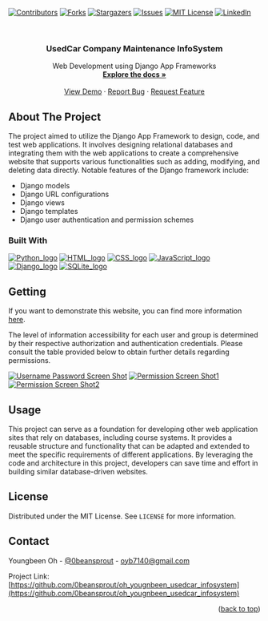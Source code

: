 <a name="readme-top"></a>
<!--
*** Thanks for checking out the Best-README-Template. If you have a suggestion
*** that would make this better, please fork the repo and create a pull request
*** or simply open an issue with the tag "enhancement".
*** Don't forget to give the project a star!
*** Thanks again! Now go create something AMAZING! :D
-->



<!-- PROJECT SHIELDS -->
<!--
*** I'm using markdown "reference style" links for readability.
*** Reference links are enclosed in brackets [ ] instead of parentheses ( ).
*** See the bottom of this document for the declaration of the reference variables
*** for contributors-url, forks-url, etc. This is an optional, concise syntax you may use.
*** https://www.markdownguide.org/basic-syntax/#reference-style-links
-->
[![Contributors][contributors-shield]][contributors-url] [![Forks][forks-shield]][forks-url] [![Stargazers][stars-shield]][stars-url] [![Issues][issues-shield]][issues-url] [![MIT License][license-shield]][license-url] [![LinkedIn][linkedin-shield]][linkedin-url]



<!-- PROJECT LOGO -->
<br />
<div align="center">
  <!-- <a href="https://github.com/0beansprout/oh_yougnbeen_usedcar_infosystem">
    <img src="images/logo.png" alt="Logo" width="80" height="80">
  </a> -->

  <h3 align="center">UsedCar Company Maintenance InfoSystem</h3>

  <p align="center">
    Web Development using Django App Frameworks
    <br />
    <a href="https://wowchemy.com/?utm_campaign=poweredby"><strong>Explore the docs »</strong></a>
    <br />
    <br />
    <a href="https://youngbeenblog.netlify.app/">View Demo</a>
    ·
    <a href="https://github.com/0beansprout/oh_yougnbeen_usedcar_infosystem/issues">Report Bug</a>
    ·
    <a href="https://github.com/0beansprout/oh_yougnbeen_usedcar_infosystem/issues">Request Feature</a>
  </p>
</div>



<!-- TABLE OF CONTENTS -->
<!-- <details>
  <summary>Table of Contents</summary>
  <ol>
    <li>
      <a href="#about-the-project">About The Project</a>
      <ul>
        <li><a href="#built-with">Built With</a></li>
      </ul>
    </li>
    <li>
      <a href="#getting-started">Getting Started</a>
      <ul>
        <li><a href="#prerequisites">Prerequisites</a></li>
        <li><a href="#installation">Installation</a></li>
      </ul>
    </li>
    <li><a href="#usage">Usage</a></li>
    <li><a href="#roadmap">Roadmap</a></li>
    <li><a href="#contributing">Contributing</a></li>
    <li><a href="#license">License</a></li>
    <li><a href="#contact">Contact</a></li>
    <li><a href="#acknowledgments">Acknowledgments</a></li>
  </ol>
</details> -->



<!-- ABOUT THE PROJECT -->
## About The Project
<!--
[![Product Name Screen Shot][product-screenshot]](https://imgur.com/wtOHuW5)
-->
The project aimed to utilize the Django App Framework to design, code, and test web applications. It involves designing relational databases and integrating them with the web applications to create a comprehensive website that supports various functionalities such as adding, modifying, and deleting data directly. Notable features of the Django framework include:

* Django models
* Django URL configurations 
* Django views
* Django templates
* Django user authentication and permission schemes


<!-- <p align="right">(<a href="#readme-top">back to top</a>)</p> -->



### Built With

<!-- This section should list any major frameworks/libraries used to bootstrap your project. Leave any add-ons/plugins for the acknowledgements section. Here are a few examples. -->

[![Python_logo][Python]][Python-url] [![HTML_logo][HTML]][HTML-url] [![CSS_logo][CSS]][CSS-url] [![JavaScript_logo][JavaScript]][JavaScript-url] [![Django_logo][Django]][Django-url] 
[![SQLite_logo][SQLite]][SQLite-url]

<!-- <p align="right">(<a href="#readme-top">back to top</a>)</p> -->



<!-- GETTING STARTED -->
## Getting

If you want to demonstrate this website, you can find more information [here](https://usedcarmgmt.netlify.app/).

The level of information accessibility for each user and group is determined by their respective authorization and authentication credentials. Please consult the table provided below to obtain further details regarding permissions.

[![Username Password Screen Shot][usernamepassword-screenshot]](https://imgur.com/LxR5ZQy)
[![Permission Screen Shot1][permission-screenshot-1]](https://imgur.com/lRiSrgC)
[![Permission Screen Shot2][permission-screenshot-2]](https://imgur.com/Z2Xuu1d)





<!-- ### Prerequisites

This is an example of how to list things you need to use the software and how to install them.
* npm
  ```sh
  npm install npm@latest -g
  ``` -->


<!--
### Installation


 1. Get a free API Key at [https://example.com](https://example.com)
2. Clone the repo
   ```sh
   git clone https://github.com/your_username_/Project-Name.git
   ```
3. Install NPM packages
   ```sh
   npm install
   ```
4. Enter your API in `config.js`
   ```js
   const API_KEY = 'ENTER YOUR API';
   ```

<p align="right">(<a href="#readme-top">back to top</a>)</p> -->



<!-- USAGE EXAMPLES -->
## Usage

This project can serve as a foundation for developing other web application sites that rely on databases, including course systems. It provides a reusable structure and functionality that can be adapted and extended to meet the specific requirements of different applications. By leveraging the code and architecture in this project, developers can save time and effort in building similar database-driven websites.




<!-- _For more examples, please refer to the [Documentation](https://example.com)_ -->

<!-- <p align="right">(<a href="#readme-top">back to top</a>)</p> -->



<!-- ROADMAP -->
<!-- ## Roadmap

- [x] Add Changelog
- [x] Add back to top links
- [ ] Add Additional Templates w/ Examples
- [ ] Add "components" document to easily copy & paste sections of the readme


See the [open issues](https://github.com/nateray42/DeCoBot/issues) for a full list of proposed features (and known issues).

<p align="right">(<a href="#readme-top">back to top</a>)</p> -->



<!-- CONTRIBUTING -->
<!-- ## Contributing

Contributions are what make the open source community such an amazing place to learn, inspire, and create. Any contributions you make are **greatly appreciated**.

If you have a suggestion that would make this better, please fork the repo and create a pull request. You can also simply open an issue with the tag "enhancement".
Don't forget to give the project a star! Thanks again!

1. Fork the Project
2. Create your Feature Branch (`git checkout -b feature/AmazingFeature`)
3. Commit your Changes (`git commit -m 'Add some AmazingFeature'`)
4. Push to the Branch (`git push origin feature/AmazingFeature`)
5. Open a Pull Request

<p align="right">(<a href="#readme-top">back to top</a>)</p> -->



<!-- LICENSE -->
## License

Distributed under the MIT License. See `LICENSE` for more information.


<!-- <p align="right">(<a href="#readme-top">back to top</a>)</p> -->



<!-- CONTACT -->
## Contact

Youngbeen Oh - [@0beansprout](https://linkedin.com/in/youngbeen-oh) - oyb7140@gmail.com

Project Link: [https://github.com/0beansprout/oh_yougnbeen_usedcar_infosystem](https://github.com/0beansprout/oh_yougnbeen_usedcar_infosystem)



<p align="right">(<a href="#readme-top">back to top</a>)</p>



<!-- ACKNOWLEDGMENTS -->
<!-- ## Acknowledgments

Use this space to list resources you find helpful and would like to give credit to. I've included a few of my favorites to kick things off!

* [Choose an Open Source License](https://choosealicense.com)
* [GitHub Emoji Cheat Sheet](https://www.webpagefx.com/tools/emoji-cheat-sheet)
* [Malven's Flexbox Cheatsheet](https://flexbox.malven.co/)
* [Malven's Grid Cheatsheet](https://grid.malven.co/)
* [Img Shields](https://shields.io)
* [GitHub Pages](https://pages.github.com)
* [Font Awesome](https://fontawesome.com)
* [React Icons](https://react-icons.github.io/react-icons/search)

<p align="right">(<a href="#readme-top">back to top</a>)</p> -->



<!-- MARKDOWN LINKS & IMAGES -->
<!-- https://www.markdownguide.org/basic-syntax/#reference-style-links -->
[contributors-shield]: https://img.shields.io/github/contributors/0beansprout/usedcar_infosystem.svg?style=for-the-badge
[contributors-url]: https://github.com/0beansprout/oh_yougnbeen_usedcar_infosystem/graphs/contributors
[forks-shield]: https://img.shields.io/github/forks/0beansprout/oh_yougnbeen_usedcar_infosystem.svg?style=for-the-badge
[forks-url]: https://github.com/0beansprout/oh_yougnbeen_usedcar_infosystem/network/members
[stars-shield]: https://img.shields.io/github/stars/0beansprout/oh_yougnbeen_usedcar_infosystem.svg?style=for-the-badge
[stars-url]: https://github.com/0beansprout/oh_yougnbeen_usedcar_infosystem/stargazers
[issues-shield]: https://img.shields.io/github/issues/0beansprout/oh_yougnbeen_usedcar_infosystem.svg?style=for-the-badge
[issues-url]: https://github.com/0beansprout/oh_yougnbeen_usedcar_infosystem/issues
[license-shield]: https://img.shields.io/github/license/othneildrew/Best-README-Template.svg?style=for-the-badge
[license-url]: https://github.com/othneildrew/Best-README-Template/blob/master/LICENSE.txt
[linkedin-shield]: https://img.shields.io/badge/-LinkedIn-black.svg?style=for-the-badge&logo=linkedin&colorB=555
[linkedin-url]: https://linkedin.com/in/youngbeen-oh
[product-screenshot]: https://imgur.com/wtOHuW5.png
[Next.js]: https://img.shields.io/badge/next.js-000000?style=for-the-badge&logo=nextdotjs&logoColor=white
[Next-url]: https://nextjs.org/
[React.js]: https://img.shields.io/badge/React-20232A?style=for-the-badge&logo=react&logoColor=61DAFB
[React-url]: https://reactjs.org/
[Vue.js]: https://img.shields.io/badge/Vue.js-35495E?style=for-the-badge&logo=vuedotjs&logoColor=4FC08D
[Vue-url]: https://vuejs.org/
[Angular.io]: https://img.shields.io/badge/Angular-DD0031?style=for-the-badge&logo=angular&logoColor=white
[Angular-url]: https://angular.io/
[Svelte.dev]: https://img.shields.io/badge/Svelte-4A4A55?style=for-the-badge&logo=svelte&logoColor=FF3E00
[Svelte-url]: https://svelte.dev/
[Laravel.com]: https://img.shields.io/badge/Laravel-FF2D20?style=for-the-badge&logo=laravel&logoColor=white
[Laravel-url]: https://laravel.com
[Python]: https://img.shields.io/badge/python-3670A0?style=for-the-badge&logo=python&logoColor=ffdd54
[Python-url]: https://www.python.org/
[Jupyter Notebook]: https://img.shields.io/badge/jupyter-%23FA0F00.svg?style=for-the-badge&logo=jupyter&logoColor=white
[Jupyter-url]: https://jupyter.org/
[HTML]: https://img.shields.io/badge/HTML5-E34F26?style=for-the-badge&logo=html5&logoColor=white
[HTML-url]: https://html.com/
[CSS]: https://img.shields.io/badge/CSS3-1572B6?style=for-the-badge&logo=css3&logoColor=white
[CSS-url]: https://www.w3.org/Style/CSS/Overview.en.html#:~:text=What%20is%20CSS%3F,from%20the%20CSS%20working%20group.
[JavaScript]: https://img.shields.io/badge/JavaScript-323330?style=for-the-badge&logo=javascript&logoColor=F7DF1E
[JavaScript-url]: https://www.javascript.com/ 
[Django]: https://img.shields.io/badge/Django-092E20?style=for-the-badge&logo=django&logoColor=green
[Django-url]: https://www.djangoproject.com/
[SQlite]: https://img.shields.io/badge/SQLite-07405E?style=for-the-badge&logo=sqlite&logoColor=white
[SQLite-url]: https://www.sqlite.org/index.html
[RStudio]: https://img.shields.io/badge/RStudio-75AADB?style=for-the-badge&logo=RStudio&logoColor=white
[RStudio-url]: https://posit.co/products/open-source/rstudio/
[GitHub]: https://img.shields.io/badge/GitHub-100000?style=for-the-badge&logo=github&logoColor=white
[GitHub-url]: https://github.com/
[Netlify]: https://img.shields.io/badge/Netlify-00C7B7?style=for-the-badge&logo=netlify&logoColor=white
[Netlify-url]: https://www.netlify.com/
[usernamepassword-screenshot]: https://imgur.com/LxR5ZQy.png
[permission-screenshot-1]: https://imgur.com/75JXW6H.png
[permission-screenshot-2]: https://imgur.com/Z2Xuu1d.png
